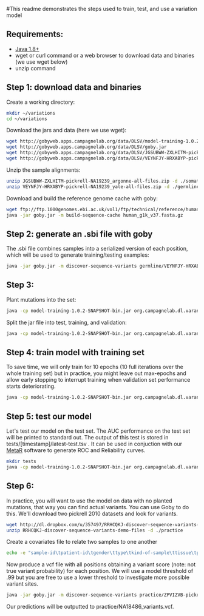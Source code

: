 #This readme demonstrates the steps used to train, test, and use a variation model

## Requirements:
 
- [Java 1.8+](http://www.oracle.com/technetwork/java/javase/downloads/index.html)
- wget or curl command or a web browser to download data and binaries (we use wget below)
- unzip command

## Step 1: download data and binaries
Create a working directory:
```sh
mkdir ~/variations
cd ~/variations
```
Download the jars and data (here we use wget):
```sh
wget http://gobyweb.apps.campagnelab.org/data/DLSV/model-training-1.0.2-snapshot-bin.jar
wget http://gobyweb.apps.campagnelab.org/data/DLSV/goby.jar
wget http://gobyweb.apps.campagnelab.org/data/DLSV/JGSUBWW-ZXLHITM-pickrell-NA19239_argonne-all-files.zip
wget http://gobyweb.apps.campagnelab.org/data/DLSV/VEYNFJY-HRXABYP-pickrell-NA19239_yale-all-files.zip
```
Unzip the sample alignments:
```sh
unzip JGSUBWW-ZXLHITM-pickrell-NA19239_argonne-all-files.zip -d ./somatic
unzip VEYNFJY-HRXABYP-pickrell-NA19239_yale-all-files.zip -d ./germline
```
Download and build the reference genome cache with goby:
```sh
wget ftp://ftp.1000genomes.ebi.ac.uk/vol1/ftp/technical/reference/human_g1k_v37.fasta.gz
java -jar goby.jar -m build-sequence-cache human_g1k_v37.fasta.gz
```

## Step 2: generate an .sbi file with goby
The .sbi file combines samples into a serialized version of each position, which will be used to generate training/testing examples:
 ```sh
java -jar goby.jar -m discover-sequence-variants germline/VEYNFJY-HRXABYP-pickrell-NA19239_yale.header somatic/JGSUBWW-ZXLHITM-pickrell-NA19239_argonne.header --format SEQUENCE_BASE_INFORMATION -o ./fullset --genome human_g1k_v37
```

## Step 3:
Plant mutations into the set:
 ```sh
java -cp model-training-1.0.2-SNAPSHOT-bin.jar org.campagnelab.dl.varanalysis.intermediaries.Mutator2 fullset.sbi mutset.sbi
```
Split the jar file into test, training, and validation:
 ```sh
java -cp model-training-1.0.2-SNAPSHOT-bin.jar org.campagnelab.dl.varanalysis.intermediaries.SplitFile -i mutset.sbi -f 0.8 -f 0.1 -f 0.1 -o "set_" -s train -s val -s test
```
## Step 4: train model with training set
To save time, we will only train for 10 epochs (10 full iterations over the whole training set) but in practice, you might leave out max-epochs and allow early stopping to interrupt training when validation set performance starts deteriorating.
```sh
java -cp model-training-1.0.2-SNAPSHOT-bin.jar org.campagnelab.dl.varanalysis.learning.TrainSomaticModel -t set_train.sbi -v set_val.sbi --max-epochs 10
```
## Step 5: test our model
Let's test our model on the test set. The AUC performance on the test set will be printed to standard out. The output of this test is stored in tests/[timestamp]/latest-test.tsv .
It can be used in conjuction with our [MetaR](http://metaR.campagnelab.org) software to generate ROC and Reliability curves.
```sh
mkdir tests
java -cp model-training-1.0.2-SNAPSHOT-bin.jar org.campagnelab.dl.varanalysis.learning.PredictMutations -i set_test.sbi --long-report -m ./models/[timestamp (eg 1473798870063)]
```
## Step 6:
In practice, you will want to use the model on data with no planted mutations, that way you can find actual variants. You can use Goby to do this. We'll download two pickrell 2010 datasets and look for variants.
```sh
wget http://dl.dropbox.com/u/357497/RRHCQKJ-discover-sequence-variants-demo-files.zip
unzip RRHCQKJ-discover-sequence-variants-demo-files -d ./practice
```
Create a covariates file to relate two samples to one another
```sh
echo -e "sample-id\tpatient-id\tgender\ttype\tkind-of-sample\ttissue\tparents\nZPVIZVB-pickrellNA18486_argonne\tP1\tMale\tPatient\tGermline\tBlood\tN/A\nPJCBGUJ-pickrellNA18486_yale\tP1\tMale\tPatient\tSomatic\tBlood\tN/A" > ./practice/covariates.txt
```
Now produce a vcf file with all positions obtaining a variant score (note: not true variant probability) for each position.
We will use a model threshold of .99 but you are free to use a lower threshold to investigate more possible variant sites.
```sh
java -jar goby.jar -m discover-sequence-variants practice/ZPVIZVB-pickrellNA18486_argonne.entries practice/PJCBGUJ-pickrellNA18486_yale.entries --format SOMATIC_VARIATIONS -o practice/NA18486_variants.vcf --genome human_g1k_v37 --covariates practice/covariates.txt -x SomaticVariationOutputFormat:model-path="models/[timestamp (eg 1473798870063)]/latestModel.bin" -x SomaticVariationOutputFormat:model-p-mutated-threshold:0.99
```
Our predictions will be outputted to practice/NA18486_variants.vcf.